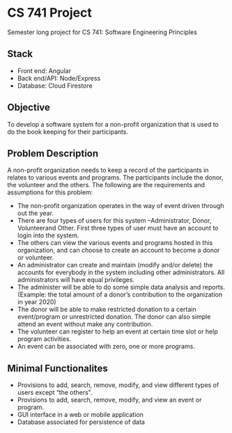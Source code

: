 # CS 741 Project
Semester long project for CS 741: Software Engineering Principles

## Stack
- Front end: Angular
- Back end/API: Node/Express
- Database: Cloud Firestore

## Objective
To develop a software system for a non-profit organization that is used to do the book keeping for their participants.

## Problem Description
A non-profit organization needs to keep a record of the participants in relates to various events and programs. The participants include the donor, the volunteer and the others. The following are the requirements and assumptions for this problem:
- The non-profit organization operates in the way of event driven through out the year.
- There are four types of users for this system –Administrator, Donor, Volunteerand Other. First three types of user must have an account to login into the system.
- The others can view the various events and programs hosted in this organization, and can choose to create an account to become a donor or volunteer.
- An administrator can create and maintain (modify and/or delete) the accounts for everybody  in  the  system  including  other  administrators.  All  administrators  will have equal privileges.
- The administer will be able to do some simple data analysis and reports. (Example: the total amount of a donor’s contribution to the organization in year 2020)
- The donor will be able to make restricted donation to a certain event/program or unrestricted donation. The donor can also simple attend an event without make any contribution.
- The volunteer can register to help an event at certain time slot or help program activities.
- An event can be associated with zero, one or more programs.

## Minimal Functionalites
- Provisions  to  add,  search,  remove,  modify,  and  view  different  types  of  users except “the others”.
- Provisions to add, search, remove, modify, and view an event or program.
- GUI interface in a web or mobile application
- Database associated for persistence of data

